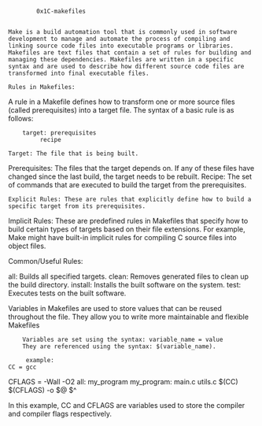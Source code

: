 			0x1C-makefiles

    
    Make is a build automation tool that is commonly used in software development to manage and automate the process of compiling and linking source code files into executable programs or libraries. Makefiles are text files that contain a set of rules for building and managing these dependencies. Makefiles are written in a specific syntax and are used to describe how different source code files are transformed into final executable files.

    Rules in Makefiles:
A rule in a Makefile defines how to transform one or more source files (called prerequisites) into a target file. The syntax of a basic rule is as follows:

		target: prerequisites
   			 recipe

    Target: The file that is being built.
Prerequisites: The files that the target depends on. If any of these files have changed since the last build, the target needs to be rebuilt.
Recipe: The set of commands that are executed to build the target from the prerequisites.

    Explicit Rules: These are rules that explicitly define how to build a specific target from its prerequisites.
Implicit Rules: These are predefined rules in Makefiles that specify how to build certain types of targets based on their file extensions. For example, Make might have built-in implicit rules for compiling C source files into object files.

Common/Useful Rules:

all: Builds all specified targets.
clean: Removes generated files to clean up the build directory.
install: Installs the built software on the system.
test: Executes tests on the built software.

Variables in Makefiles are used to store values that can be reused throughout the file. They allow you to write more maintainable and flexible Makefiles

		Variables are set using the syntax: variable_name = value
		They are referenced using the syntax: $(variable_name).

		 example:
	CC = gcc
CFLAGS = -Wall -O2
all: my_program
my_program: main.c utils.c
    $(CC) $(CFLAGS) -o $@ $^

In this example, CC and CFLAGS are variables used to store the compiler and compiler flags respectively.
